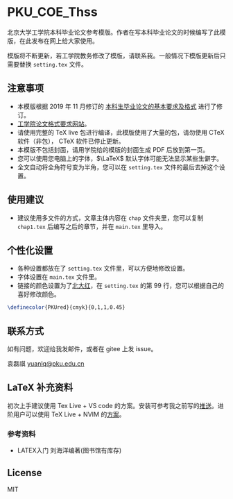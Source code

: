 # PKU_COE_Thss
北京大学工学院本科毕业论文参考模版。作者在写本科毕业论文的时候编写了此模版，在此发布在网上给大家使用。

模版将不断更新，若工学院教务修改了模版，请联系我。一般情况下模版更新后只需要替换 `setting.tex` 文件。

## 注意事项

- 本模版根据 2019 年 11 月修订的 [本科生毕业论文的基本要求及格式](https://www.coe.pku.edu.cn/docs/20191122105033554079.pdf) 进行了修订。
- [工学院论文格式要求网站](https://www.coe.pku.edu.cn/jxzs/bksjy/cyxz/xscyxz/bylw/index.htm)。
- 请使用完整的 TeX live 包进行编译，此模版使用了大量的包，请勿使用 CTeX 软件（非包）， CTeX 软件已停止更新。
- 本模版不包括封面，请用学院给的模版的封面生成 PDF 后放到第一页。
- 您可以使用您电脑上的字体，$\LaTeX$ 默认字体可能无法显示某些生僻字。
- 全文自动将全角符号变为半角，您可以在 `setting.tex` 文件的最后去掉这个设置。

## 使用建议

- 建议使用多文件的方式，文章主体内容在 `chap` 文件夹里，您可以复制 `chap1.tex` 后编写之后的章节，并在 `main.tex` 里导入。

## 个性化设置

- 各种设置都放在了 `setting.tex` 文件里，可以方便地修改设置。
- 字体设置在 `main.tex` 文件里。
- 链接的颜色设置为了[北大红](https://vim.pku.edu.cn/bsgf/index.htm)，在 `setting.tex` 的第 99 行，您可以根据自己的喜好修改颜色。

```tex
\definecolor{PKUred}{cmyk}{0,1,1,0.45}
```

## 联系方式

如有问题，欢迎给我发邮件，或者在 gitee 上发 issue。

袁磊祺 yuanlq@pku.edu.cn

## LaTeX 补充资料

初次上手建议使用 Tex Live + VS code 的方案。安装可参考我之前写的[推送](https://mp.weixin.qq.com/s/9HbvHWSiQqASwhcWt1esgw)。进阶用户可以使用 TeX Live + NVIM 的[方案](https://castel.dev/post/lecture-notes-1/)。

### 参考资料

- LATEX入门 刘海洋编著(图书馆有库存)


## License

MIT

